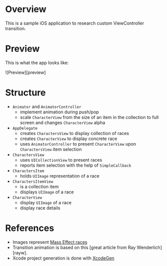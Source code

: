 
# Overview

This is a sample iOS application to research custom ViewController transition.

# Preview

This is what the app looks like:

![Preview][preview]

# Structure

* `Animator` and `AnimatorController`
    * implement animation during push/pop
    * scale `CharacterView` from the size of an item in the collection to full screen and changes `CharacterView` alpha
* `AppDelegate`
    * creates `CharactersView` to display collection of races
    * creates `CharacterView` to display concrete race
    * uses `AnimatorController` to present `CharacterView` upon `CharactersView` item selection
* `CharactersView`
    * uses `UICollectionView` to present races
    * reports item selection with the help of `SimpleCallback`
* `CharactersItem`
    * holds `UIImage` representation of a race
* `CharactersItemView`
    * is a collection item
    * displays `UIImage` of a race
* `CharacterView`
    * display `UIImage` of a race
    * display race details

# References

* Images represent [Mass Effect races][me-races]
* Transition animation is based on this [great article from Ray Wenderlich][rayw].
* Xcode project generation is done with [XcodeGen][xcodegen]

[me-races]: http://masseffect.wikia.com/wiki/Races
[rayw-transition]: https://www.raywenderlich.com/173576/ios-animation-tutorial-custom-view-controller-presentation-transitions-3
[xcodegen]: https://github.com/yonaskolb/XcodeGen

